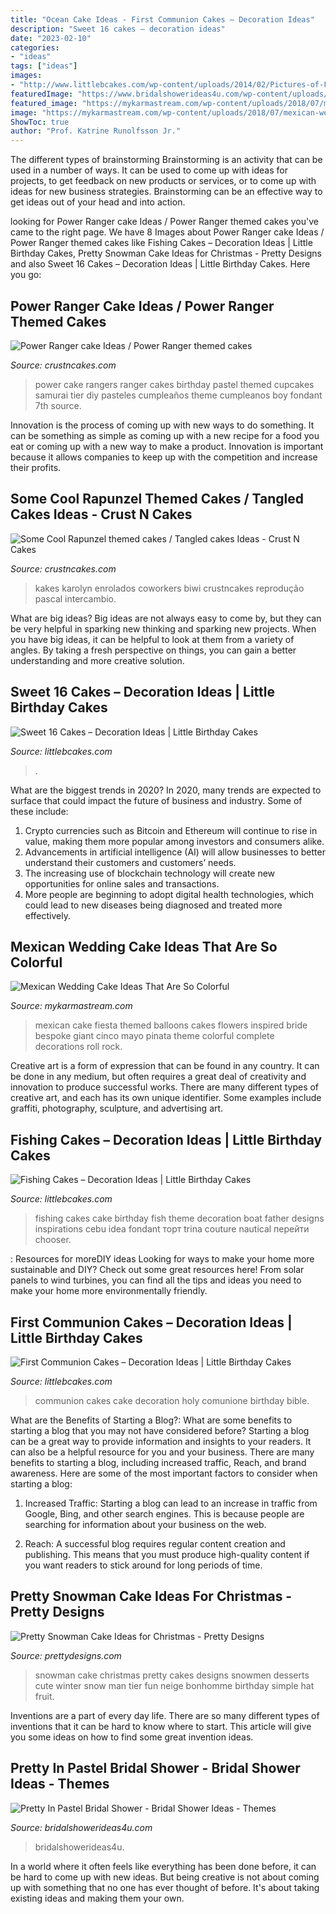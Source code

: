 ```yaml
---
title: "Ocean Cake Ideas - First Communion Cakes – Decoration Ideas"
description: "Sweet 16 cakes – decoration ideas"
date: "2023-02-10"
categories:
- "ideas"
tags: ["ideas"]
images:
- "http://www.littlebcakes.com/wp-content/uploads/2014/02/Pictures-of-First-Communion-Cakes.jpg"
featuredImage: "https://www.bridalshowerideas4u.com/wp-content/uploads/2016/11/Pretty-In-Pastel-Bridal-Shower-Cupcakes.jpeg"
featured_image: "https://mykarmastream.com/wp-content/uploads/2018/07/mexican-wedding-cake-7-.jpg"
image: "https://mykarmastream.com/wp-content/uploads/2018/07/mexican-wedding-cake-7-.jpg"
ShowToc: true
author: "Prof. Katrine Runolfsson Jr."
---
```



The different types of brainstorming
Brainstorming is an activity that can be used in a number of ways. It can be used to come up with ideas for projects, to get feedback on new products or services, or to come up with ideas for new business strategies. Brainstorming can be an effective way to get ideas out of your head and into action.

	

		
looking for Power Ranger cake Ideas / Power Ranger themed cakes you've came to the right page. We have 8 Images about Power Ranger cake Ideas / Power Ranger themed cakes like Fishing Cakes – Decoration Ideas | Little Birthday Cakes, Pretty Snowman Cake Ideas for Christmas - Pretty Designs and also Sweet 16 Cakes – Decoration Ideas | Little Birthday Cakes. Here you go:
		
    
## Power Ranger Cake Ideas / Power Ranger Themed Cakes

<img loading=lazy src="http://www.crustncakes.com/blog/wp-content/uploads/2015/11/eb787aa3cf435a70b9cef12e2d1f0082.jpg" onerror="this.onerror=null;this.src='https://tse3.mm.bing.net/th?id=OIP.xqnaCxzY0ByxVBcsLo2xzgHaJ4&amp;pid=15.1';" alt="Power Ranger cake Ideas / Power Ranger themed cakes">

_Source: crustncakes.com_

>power cake rangers ranger cakes birthday pastel themed cupcakes samurai tier diy pasteles cumpleaños theme cumpleanos boy fondant 7th source. 

	

Innovation is the process of coming up with new ways to do something. It can be something as simple as coming up with a new recipe for a food you eat or coming up with a new way to make a product. Innovation is important because it allows companies to keep up with the competition and increase their profits.

    
## Some Cool Rapunzel Themed Cakes / Tangled Cakes Ideas - Crust N Cakes

<img loading=lazy src="http://www.crustncakes.com/blog/wp-content/uploads/2016/12/c9938db96c1eca6208da3f346d525b11.jpg" onerror="this.onerror=null;this.src='https://tse4.mm.bing.net/th?id=OIP.AwjyhRVSXFFLzlfJ5Ht0VwHaJ4&amp;pid=15.1';" alt="Some Cool Rapunzel themed cakes / Tangled cakes Ideas - Crust N Cakes">

_Source: crustncakes.com_

>kakes karolyn enrolados coworkers biwi crustncakes reprodução pascal intercambio. 

	

What are big ideas?
Big ideas are not always easy to come by, but they can be very helpful in sparking new thinking and sparking new projects. When you have big ideas, it can be helpful to look at them from a variety of angles. By taking a fresh perspective on things, you can gain a better understanding and more creative solution.

    
## Sweet 16 Cakes – Decoration Ideas | Little Birthday Cakes

<img loading=lazy src="https://www.littlebcakes.com/wp-content/uploads/2014/02/Sweet-16-Cake-Designs.jpg" onerror="this.onerror=null;this.src='https://tse4.mm.bing.net/th?id=OIP.q4EwKaDHYu_Ow7TWRIpPMgHaLI&amp;pid=15.1';" alt="Sweet 16 Cakes – Decoration Ideas | Little Birthday Cakes">

_Source: littlebcakes.com_

>. 

	

What are the biggest trends in 2020?
In 2020, many trends are expected to surface that could impact the future of business and industry. Some of these include:
1. Crypto currencies such as Bitcoin and Ethereum will continue to rise in value, making them more popular among investors and consumers alike.
2. Advancements in artificial intelligence (AI) will allow businesses to better understand their customers and customers’ needs.
3. The increasing use of blockchain technology will create new opportunities for online sales and transactions. 
4. More people are beginning to adopt digital health technologies, which could lead to new diseases being diagnosed and treated more effectively.

    
## Mexican Wedding Cake Ideas That Are So Colorful

<img loading=lazy src="https://mykarmastream.com/wp-content/uploads/2018/07/mexican-wedding-cake-7-.jpg" onerror="this.onerror=null;this.src='https://tse3.mm.bing.net/th?id=OIP.wgXYtC4yfJpCVivOGvB5AAHaLH&amp;pid=15.1';" alt="Mexican Wedding Cake Ideas That Are So Colorful">

_Source: mykarmastream.com_

>mexican cake fiesta themed balloons cakes flowers inspired bride bespoke giant cinco mayo pinata theme colorful complete decorations roll rock. 

	

Creative art is a form of expression that can be found in any country. It can be done in any medium, but often requires a great deal of creativity and innovation to produce successful works. There are many different types of creative art, and each has its own unique identifier. Some examples include graffiti, photography, sculpture, and advertising art.

    
## Fishing Cakes – Decoration Ideas | Little Birthday Cakes

<img loading=lazy src="http://www.littlebcakes.com/wp-content/uploads/2014/01/Fishing-Cakes-Images.jpg" onerror="this.onerror=null;this.src='https://tse3.mm.bing.net/th?id=OIP.PT8mZGQT0QsOmBA6coadawHaJ4&amp;pid=15.1';" alt="Fishing Cakes – Decoration Ideas | Little Birthday Cakes">

_Source: littlebcakes.com_

>fishing cakes cake birthday fish theme decoration boat father designs inspirations cebu idea fondant торт trina couture nautical перейти chooser. 

	

: Resources for moreDIY ideas
Looking for ways to make your home more sustainable and DIY? Check out some great resources here! From solar panels to wind turbines, you can find all the tips and ideas you need to make your home more environmentally friendly.

    
## First Communion Cakes – Decoration Ideas | Little Birthday Cakes

<img loading=lazy src="http://www.littlebcakes.com/wp-content/uploads/2014/02/Pictures-of-First-Communion-Cakes.jpg" onerror="this.onerror=null;this.src='https://tse2.mm.bing.net/th?id=OIP.zfnm4-BTchu_Sb08NsrPoQHaMF&amp;pid=15.1';" alt="First Communion Cakes – Decoration Ideas | Little Birthday Cakes">

_Source: littlebcakes.com_

>communion cakes cake decoration holy comunione birthday bible. 

	

What are the Benefits of Starting a Blog?: What are some benefits to starting a blog that you may not have considered before?
Starting a blog can be a great way to provide information and insights to your readers. It can also be a helpful resource for you and your business. There are many benefits to starting a blog, including increased traffic, Reach, and brand awareness. Here are some of the most important factors to consider when starting a blog: 
1. Increased Traffic: Starting a blog can lead to an increase in traffic from Google, Bing, and other search engines. This is because people are searching for information about your business on the web. 

2. Reach: A successful blog requires regular content creation and publishing. This means that you must produce high-quality content if you want readers to stick around for long periods of time.

    
## Pretty Snowman Cake Ideas For Christmas - Pretty Designs

<img loading=lazy src="http://www.prettydesigns.com/wp-content/uploads/2014/12/Desserts.jpg" onerror="this.onerror=null;this.src='https://tse3.mm.bing.net/th?id=OIP.rMdNlepkS8zfmm23vQJ5igHaJ3&amp;pid=15.1';" alt="Pretty Snowman Cake Ideas for Christmas - Pretty Designs">

_Source: prettydesigns.com_

>snowman cake christmas pretty cakes designs snowmen desserts cute winter snow man tier fun neige bonhomme birthday simple hat fruit. 

	

Inventions are a part of every day life. There are so many different types of inventions that it can be hard to know where to start. This article will give you some ideas on how to find some great invention ideas.

    
## Pretty In Pastel Bridal Shower - Bridal Shower Ideas - Themes

<img loading=lazy src="https://www.bridalshowerideas4u.com/wp-content/uploads/2016/11/Pretty-In-Pastel-Bridal-Shower-Cupcakes.jpeg" onerror="this.onerror=null;this.src='https://tse1.mm.bing.net/th?id=OIP.QiVghHcUKI9eU4kKPU0NCAHaJ4&amp;pid=15.1';" alt="Pretty In Pastel Bridal Shower - Bridal Shower Ideas - Themes">

_Source: bridalshowerideas4u.com_

>bridalshowerideas4u. 

	

In a world where it often feels like everything has been done before, it can be hard to come up with new ideas. But being creative is not about coming up with something that no one has ever thought of before. It's about taking existing ideas and making them your own.

